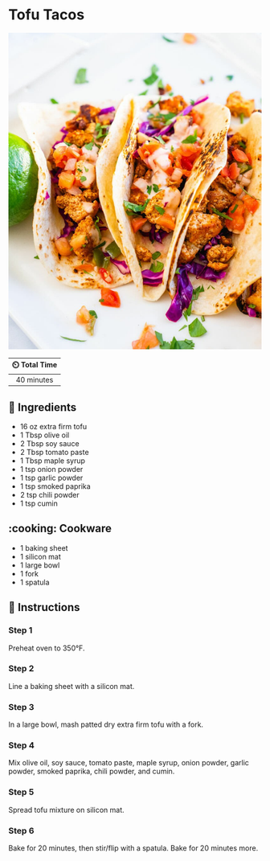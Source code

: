 # Tofu Tacos

![Tofu Tacos](../assets/images/tofu-tacos.jpg)

| :timer_clock: Total Time |
|:-----------------------: |
| 40 minutes |

## :salt: Ingredients

- 16 oz extra firm tofu
- 1 Tbsp olive oil
- 2 Tbsp soy sauce
- 2 Tbsp tomato paste
- 1 Tbsp maple syrup
- 1 tsp onion powder
- 1 tsp garlic powder
- 1 tsp smoked paprika
- 2 tsp chili powder
- 1 tsp cumin

## :cooking: Cookware

- 1 baking sheet
- 1 silicon mat
- 1 large bowl
- 1 fork
- 1 spatula

## :pencil: Instructions

### Step 1

Preheat oven to 350°F.

### Step 2

Line a baking sheet with a silicon mat.

### Step 3

In a large bowl, mash patted dry extra firm tofu with a fork.

### Step 4

Mix olive oil, soy sauce, tomato paste, maple syrup, onion powder, garlic powder, smoked paprika, chili powder, and
cumin.

### Step 5

Spread tofu mixture on silicon mat.

### Step 6

Bake for 20 minutes, then stir/flip with a spatula. Bake for 20 minutes more.

